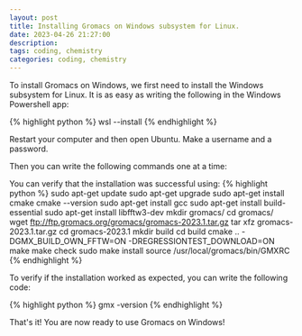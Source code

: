 ```yaml
---
layout: post
title: Installing Gromacs on Windows subsystem for Linux.
date: 2023-04-26 21:27:00
description:
tags: coding, chemistry
categories: coding, chemistry
---
```


To install Gromacs on Windows, we first need to install the Windows subsystem for Linux. It is as easy as writing the following in the Windows Powershell app: 
 


{% highlight python %} 
wsl --install
{% endhighlight %}

Restart your computer and then open Ubuntu. Make a username and a password.

Then you can write the following commands one at a time:

You can verify that the installation was successful using:
{% highlight python %} 
sudo apt-get update
sudo apt-get upgrade
sudo apt-get install cmake
cmake --version
sudo apt-get install gcc
sudo apt-get install build-essential
sudo apt-get install libfftw3-dev
mkdir gromacs/
cd gromacs/
wget ftp://ftp.gromacs.org/gromacs/gromacs-2023.1.tar.gz
tar xfz gromacs-2023.1.tar.gz
cd gromacs-2023.1
mkdir build
cd build
cmake .. -DGMX_BUILD_OWN_FFTW=ON -DREGRESSIONTEST_DOWNLOAD=ON
make
make check
sudo make install
source /usr/local/gromacs/bin/GMXRC
{% endhighlight %}

To verify if the installation worked as expected, you can write the following code:

{% highlight python %} 
gmx -version
{% endhighlight %}

That's it! You are now ready to use Gromacs on Windows! 
